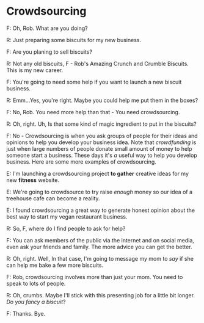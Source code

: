 # Crowdsourcing

F: Oh, Rob. What are you doing?

R: Just preparing some biscuits for my new business.

F: Are you planing to sell biscuits?

R: Not any old biscuits, F - Rob's Amazing Crunch and Crumble Biscuits. This is my new career.

F: You're going to need some help if you want to launch a new biscuit business.

R: Emm...Yes, you're right. Maybe you could help me put them in the boxes?

F: No, Rob. You need more help than that - You need crowdsourcing.

R: Oh, right. Uh, Is that some kind of magic ingredient to put in the biscuits?

F: No - Crowdsourcing is when you ask groups of people for their ideas and opinions to help you develop your business idea. Note that _crowdfunding_ is just when large numbers of people donate small amount of money to help someone start a business. These days it's _a_ useful way to help you develop business. Here are some more examples of crowdsourcing.

E: I'm launching a crowdsourcing project **to gather** creative ideas for my new **fitness** website.

E: We're going to crowdsource to try raise _enough_ money so our idea of a treehouse cafe can become a reality.

E: I found crowdsourcing a great way to generate honest opinion about the best way to start my vegan restaurant business.

R: So, F, where do I find people to ask for help?

F: You can ask members of the public via the internet and on social media, even ask your friends and family. The more advice you can get the better.

R: Oh, right. Well, In that case, I'm going to message my mom to _say_ if she can help me bake a few more biscuits.

F: Rob, crowdsourcing involves more than just your mom. You need to speak to lots of people.

R: Oh, crumbs. Maybe I'll stick with this presenting job for a little bit longer. _Do you fancy a biscuit_?

F: Thanks. Bye.
